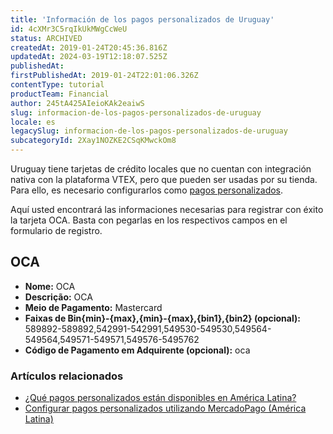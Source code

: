 ```yaml
---
title: 'Información de los pagos personalizados de Uruguay'
id: 4cXMr3C5rqIkUkMWgCcWeU
status: ARCHIVED
createdAt: 2019-01-24T20:45:36.816Z
updatedAt: 2024-03-19T12:18:07.525Z
publishedAt: 
firstPublishedAt: 2019-01-24T22:01:06.326Z
contentType: tutorial
productTeam: Financial
author: 245tA425AIeioKAk2eaiwS
slug: informacion-de-los-pagos-personalizados-de-uruguay
locale: es
legacySlug: informacion-de-los-pagos-personalizados-de-uruguay
subcategoryId: 2Xay1NOZKE2CSqKMwckOm8
---
```


Uruguay tiene tarjetas de crédito locales que no cuentan con integración nativa con la plataforma VTEX, pero que pueden ser usadas por su tienda. Para ello, es necesario configurarlos como [pagos personalizados](/es/tutorial/configurar-pagos-personalizados-utilizando-mercadopago-latam).

Aquí usted encontrará las informaciones necesarias para registrar con éxito la tarjeta OCA. Basta con pegarlas en los respectivos campos en el formulario de registro.

## OCA
- __Nome:__ OCA
- __Descrição:__ OCA
- __Meio de Pagamento:__ Mastercard
- __Faixas de Bin{min}-{max},{min}-{max},{bin1},{bin2} (opcional):__ 589892-589892,542991-542991,549530-549530,549564-549564,549571-549571,549576-5495762
- __Código de Pagamento em Adquirente (opcional):__ oca

### Artículos relacionados
- [¿Qué pagos personalizados están disponibles en América Latina?](/es/faq/que-pagos-personalizados-estan-disponibles-en-america-latina)
- [Configurar pagos personalizados utilizando MercadoPago (América Latina)](/es/tutorial/configurar-pagos-personalizados-utilizando-mercadopago-latam)
